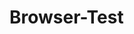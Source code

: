 # Browser-Test

<!-- FOR SAFARI RUN THIS COMMAND IN TERMINAL ===> npm run safari -->
<!-- FOR FIREFOX RUN THIS COMMAND IN TERMINAL ===> npm run firefox -->
<!-- FOR CHROME RUN THIS COMMAND IN TERMINAL ===> npm run chrome -->
